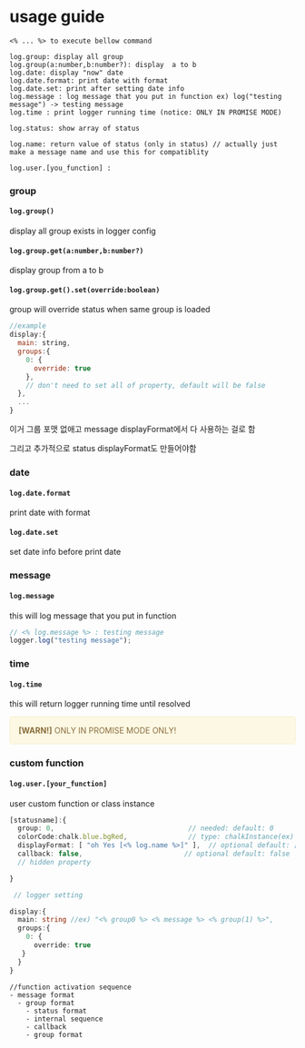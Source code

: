 # usage guide

```
<% ... %> to execute bellow command

log.group: display all group
log.group(a:number,b:number?): display  a to b
log.date: display "now" date
log.date.format: print date with format
log.date.set: print after setting date info
log.message : log message that you put in function ex) log("testing message") -> testing message
log.time : print logger running time (notice: ONLY IN PROMISE MODE)

log.status: show array of status

log.name: return value of status (only in status) // actually just make a message name and use this for compatiblity

log.user.[you_function] :
```

### group

#### `log.group()`

display all group exists in logger config

#### `log.group.get(a:number,b:number?)`

display group from a to b

#### `log.group.get().set(override:boolean)`

group will override status when same group is loaded

```javascript
//example
display:{
  main: string,
  groups:{
    0: {
      override: true
    },
    // don't need to set all of property, default will be false
  },
  ...
}
```

이거 그룹 포맷 없애고 message displayFormat에서 다 사용하는 걸로 함

그리고 추가적으로 status displayFormat도 만들어야함

### date

#### `log.date.format`

print date with format

#### `log.date.set`

set date info before print date

### message

#### `log.message`

this will log message that you put in function

```javascript
// <% log.message %> : testing message
logger.log("testing message");
```

### time

#### `log.time`

this will return logger running time until resolved

<div style="padding: 15px; border: 1px solid transparent; border-color: transparent; margin-bottom: 20px; border-radius: 4px; color: #8a6d3b;; background-color: #fcf8e3; border-color: #faebcc;">
<b>[WARN!]</b> ONLY IN PROMISE MODE ONLY!
</div>

### custom function

#### `log.user.[your_function]`

user custom function or class instance

```ts
[statusname]:{
  group: 0,                                 // needed: default: 0
  colorCode:chalk.blue.bgRed,               // type: chalkInstance(ex)  optional: default: default
  displayFormat: [ "oh Yes [<% log.name %>]" ],  // optional default: [<% log.status %>]
  callback: false,                         // optional default: false
  // hidden property

}

```

```ts
 // logger setting

display:{
  main: string //ex) "<% group0 %> <% message %> <% group(1) %>",
  groups:{
    0: {
      override: true
   }
  }
}
```

```
//function activation sequence
- message format
  - group format
    - status format
    - internal sequence
    - callback
    - group format
```
